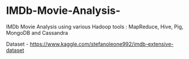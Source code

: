 # IMDb-Movie-Analysis-
IMDb Movie Analysis using various Hadoop tools : MapReduce, Hive, Pig, MongoDB and Cassandra

Dataset - https://www.kaggle.com/stefanoleone992/imdb-extensive-dataset
